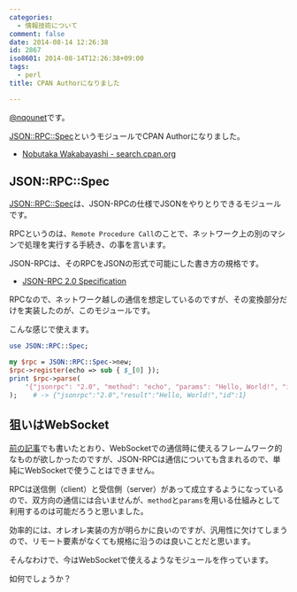 ```yaml
---
categories:
  - 情報技術について
comment: false
date: 2014-08-14 12:26:38
id: 2867
iso8601: 2014-08-14T12:26:38+09:00
tags:
  - perl
title: CPAN Authorになりました

---
```


<p><a href="https://twitter.com/nqounet">@nqounet</a>です。</p>

<p><a href="https://metacpan.org/pod/JSON::RPC::Spec">JSON::RPC::Spec</a>というモジュールでCPAN Authorになりました。</p>

<ul>
<li><a href="http://search.cpan.org/~nqounet/">Nobutaka Wakabayashi - search.cpan.org</a></li>
</ul>



<h2>JSON::RPC::Spec</h2>

<p><a href="https://metacpan.org/pod/JSON::RPC::Spec">JSON::RPC::Spec</a>は、JSON-RPCの仕様でJSONをやりとりできるモジュールです。</p>

<p>RPCというのは、<code>Remote Procedure Call</code>のことで、ネットワーク上の別のマシンで処理を実行する手続き、の事を言います。</p>

<p>JSON-RPCは、そのRPCをJSONの形式で可能にした書き方の規格です。</p>

<ul>
<li><a href="http://www.jsonrpc.org/specification">JSON-RPC 2.0 Specification</a></li>
</ul>

<p>RPCなので、ネットワーク越しの通信を想定しているのですが、その変換部分だけを実装したのが、このモジュールです。</p>

<p>こんな感じで使えます。</p>

```perl
use JSON::RPC::Spec;

my $rpc = JSON::RPC::Spec->new;
$rpc->register(echo => sub { $_[0] });
print $rpc->parse(
    '{"jsonrpc": "2.0", "method": "echo", "params": "Hello, World!", "id": 1}'
);    # -> {"jsonrpc":"2.0","result":"Hello, World!","id":1}
```

<h2>狙いはWebSocket</h2>

<p><a href="http://www.nishimiyahara.net/2014/08/09/101454" title="JSON::RPC::Liteというモジュールを書きました">前の記事</a>でも書いたとおり、WebSocketでの通信時に使えるフレームワーク的なものが欲しかったのですが、JSON-RPCは通信についても含まれるので、単純にWebSocketで使うことはできません。</p>

<p>RPCは送信側（client）と受信側（server）があって成立するようになっているので、双方向の通信には合いませんが、<code>method</code>と<code>params</code>を用いる仕組みとして利用するのは可能だろうと思いました。</p>

<p>効率的には、オレオレ実装の方が明らかに良いのですが、汎用性に欠けてしまうので、リモート要素がなくても規格に沿うのは良いことだと思います。</p>

<p>そんなわけで、今はWebSocketで使えるようなモジュールを作っています。</p>

<p>如何でしょうか？</p>
    	